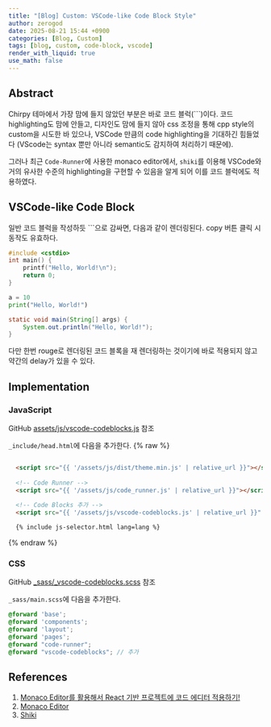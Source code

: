 ```yaml
---
title: "[Blog] Custom: VSCode-like Code Block Style"
author: zerogod
date: 2025-08-21 15:44 +0900
categories: [Blog, Custom]
tags: [blog, custom, code-block, vscode]
render_with_liquid: true
use_math: false
---
```

## **Abstract**
Chirpy 테마에서 가장 맘에 들지 않았던 부분은 바로 코드 블럭(```)이다. 코드 highlighting도 맘에 안들고, 디자인도 맘에 들지 않아 css 조정을 통해 cpp style의 custom을 시도한 바 있으나, VSCode 만큼의 code highlighting을 기대하긴 힘들었다 (VScode는 syntax 뿐만 아니라 semantic도 감지하여 처리하기 때문에).

그러나 최근 `Code-Runner`에 사용한 monaco editor에서, `shiki`를 이용해 VSCode와 거의 유사한 수준의 highlighting을 구현할 수 있음을 알게 되어 이를 코드 블럭에도 적용하였다. 

## **VSCode-like Code Block**
일반 코드 블럭을 작성하듯 ```으로 감싸면, 다음과 같이 렌더링된다. copy 버튼 클릭 시 동작도 유효하다.
```cpp
#include <cstdio>
int main() {
    printf("Hello, World!\n");
    return 0;
}
```
```py
a = 10
print("Hello, World!")
```
```java
static void main(String[] args) {
    System.out.println("Hello, World!");
}
```    
다만 한번 rouge로 렌더링된 코드 블록을 재 렌더링하는 것이기에 바로 적용되지 않고 약간의 delay가 있을 수 있다. 

## **Implementation**
### JavaScript
GitHub [assets/js/vscode-codeblocks.js](https://github.com/code0-god/code0-god.github.io/assets/js/vscode-codeblocks.js) 참조

`_include/head.html`에 다음을 추가한다. 
{% raw %}
```html

  <script src="{{ '/assets/js/dist/theme.min.js' | relative_url }}"></script>
  
  <!-- Code Runner -->
  <script src="{{ '/assets/js/code_runner.js' | relative_url }}"></script>
  
  <!-- Code Blocks 추가 --> 
  <script src="{{ '/assets/js/vscode-codeblocks.js' | relative_url }}" defer></script>

  {% include js-selector.html lang=lang %}
```
{% endraw %}

### CSS
GitHub [_sass/_vscode-codeblocks.scss](https://github.com/code0-god/code0-god.github.io/_sass/_vscode-codeblocks.scss) 참조

`_sass/main.scss`에 다음을 추가한다.
```scss
@forward 'base';
@forward 'components';
@forward 'layout';
@forward 'pages';
@forward "code-runner";
@forward "vscode-codeblocks"; // 추가
``` 

## **References**
1. [Monaco Editor를 활용해서 React 기반 프로젝트에 코드 에디터 적용하기!](https://mingule.tistory.com/75)
2. [Monaco Editor](https://microsoft.github.io/monaco-editor/)
3. [Shiki](https://shiki.matsu.io/packages/monaco)